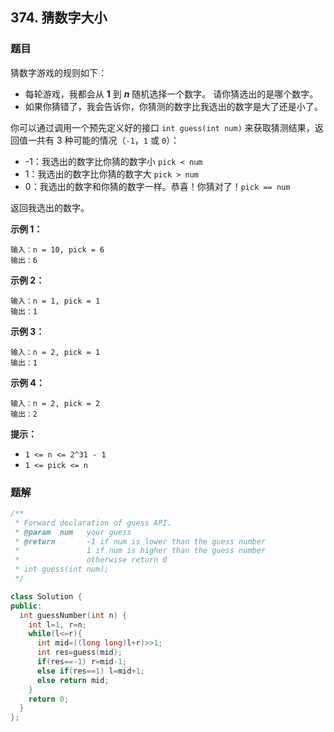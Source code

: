 ## 374. 猜数字大小

### 题目

猜数字游戏的规则如下：

- 每轮游戏，我都会从 **1** 到 ***n*** 随机选择一个数字。 请你猜选出的是哪个数字。
- 如果你猜错了，我会告诉你，你猜测的数字比我选出的数字是大了还是小了。

你可以通过调用一个预先定义好的接口 `int guess(int num)` 来获取猜测结果，返回值一共有 3 种可能的情况（`-1`，`1` 或 `0`）：

- -1：我选出的数字比你猜的数字小 `pick < num`
- 1：我选出的数字比你猜的数字大 `pick > num`
- 0：我选出的数字和你猜的数字一样。恭喜！你猜对了！`pick == num`

返回我选出的数字。

**示例 1：**

```
输入：n = 10, pick = 6
输出：6
```

**示例 2：**

```
输入：n = 1, pick = 1
输出：1
```

**示例 3：**

```
输入：n = 2, pick = 1
输出：1
```

**示例 4：**

```
输入：n = 2, pick = 2
输出：2
```

**提示：**

- `1 <= n <= 2^31 - 1`
- `1 <= pick <= n`

### 题解

```cpp
/** 
 * Forward declaration of guess API.
 * @param  num   your guess
 * @return       -1 if num is lower than the guess number
 *               1 if num is higher than the guess number
 *               otherwise return 0
 * int guess(int num);
 */

class Solution {
public:
  int guessNumber(int n) {
    int l=1, r=n;
    while(l<=r){
      int mid=((long long)l+r)>>1;
      int res=guess(mid);
      if(res==-1) r=mid-1;
      else if(res==1) l=mid+1;
      else return mid;
    }
    return 0;
  }
};
```